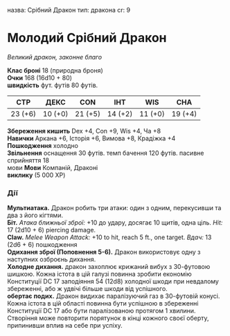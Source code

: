 назва: Срібний Дракон тип: дракона cr: 9

# Молодий Срібний Дракон
_Великий дракон, законне благо_

**Клас броні** 18 (природна броня)    
**Очки** 168 (16d10 + 80)    
**швидкість** фут. футів 80 футів.

| СТР     | ДЕКС    | CON     | ІНТ     | WIS     | CHA     |
| ------- | ------- | ------- | ------- | ------- | ------- |
| 23 (+6) | 10 (+0) | 21 (+5) | 14 (+2) | 11 (+0) | 19 (+4) |

**Збереження кишить** Dex +4, Con +9, Wis +4, Ча +8    
**Навички** Аркана +6, Історія +6, Вимова +8, Крадіжка +4    
**Пошкодження** холодно    
**Звільнення** оснащення 30 футів. темп бачення 120 футів. пасивне сприйняття 18    
мови **Мови** Компаній, Драконі    
**виклику** (5 000 XP)

### Дії
**Мультиатака.** Дракон робить три атаки: один з одним, перекусивши та два з його кігтями.    
**Біт.** _Атака ближньої зброї:_ +10 до удару, досягає 10 щитів, одна ціль. _Hit:_ 17 (2d10 + 6) piercing damage.    
**Claw.** _Melee Weapon Attack:_ +10 to hit, reach 5 ft., one target. _Вдач:_ 13 (2d6 + 6) пошкодження    
**Одихання зброї (Поповнення 5-6).** Дракон використовує одну з наступних озброєнь дихання.    
**Холодне дихання.** дракон захоплює крижаний вибух з 30-футовою шишкою. Кожна істота в цій галузі повинна зробити економію Конституції DC 17 заподіяння 54 (12d8) холодної шкоди при невдалому збереженні, або ж удвічі більше шкоди від успішного.    
**обертає подих.** Дракон видихає паралізуючий газ в 30-футовій конусі. Кожна істота в цій області повинна бути успішною в збереженні Конституції DC 17 або бути паралізованою протягом 1 хвилини. Створіння може повторити порятунок в кінці кожного своєї оберту, припинивши вплив на себе при успіху.